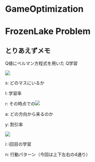 # GameOptimization

# FrozenLake Problem
## とりあえずメモ
Q値にベルマン方程式を用いた Q学習

<img src="https://latex.codecogs.com/gif.latex?Q(s,a)=l \cdot (r+\gamma(max(Q(s',a'))" />

s: どのマスにいるか

l: 学習率

r: その時点での<img src="https://latex.codecogs.com/gif.latex?Q(s,a)" />


a: どの方向から来るのか

y: 割引率

<img src="https://latex.codecogs.com/gif.latex?a=argmax(Q[s,:]+ rand(1,n) \cdot (1/i))" />

i: i回目の学習

n: 行動パターン（今回は上下左右の4通り）

